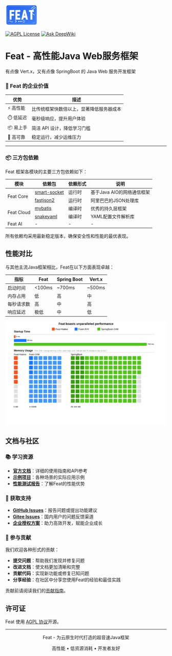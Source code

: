 <img src="feat_rect_logo.svg" width="20%" height="20%"/>


[![AGPL License](https://img.shields.io/badge/license-AGPL-blue.svg)](http://www.gnu.org/licenses/agpl-3.0)
[![Ask DeepWiki](https://deepwiki.com/badge.svg)](https://deepwiki.com/smartboot/feat)

# Feat - 高性能Java Web服务框架

有点像 Vert.x，又有点像 SpringBoot 的 Java Web 服务开发框架

### 🚀 Feat 的企业价值

| 优势 | 描述 |
|------|------|
| ⚡ 高性能 | 比传统框架快数倍以上，显著降低服务器成本 |
| ⏱️ 低延迟 | 毫秒级响应，提升用户体验 |
| 📦 易上手 | 简洁 API 设计，降低学习门槛 |
| 🔐 高可靠 | 稳定运行，减少运维压力 |

---

### 📦 三方包依赖

Feat 框架各模块的主要三方包依赖如下：

<table>
<thead>
<tr>
<th>模块</th>
<th>依赖包</th>
<th>依赖形式</th>
<th>说明</th>
</tr>
</thead>
<tbody>
<tr>
<td rowspan="2">Feat Core</td>
<td><a href="https://gitee.com/smartboot/smart-socket" target="_blank">smart-socket</a></td>
<td>运行时</td>
<td>基于Java AIO的网络通信框架</td>
</tr>
<tr>
<td><a href="https://gitee.com/alibaba/fastjson2" target="_blank">fastjson2</a></td>
<td>运行时</td>
<td>阿里巴巴的JSON处理库</td>
</tr>
<tr>
<td rowspan="2">Feat Cloud</td>
<td><a href="https://github.com/mybatis/mybatis-3" target="_blank">mybatis</a></td>
<td>编译时</td>
<td>优秀的持久层框架</td>
</tr>
<tr>
<td><a href="https://github.com/snakeyaml/snakeyaml" target="_blank">snakeyaml</a></td>
<td>编译时</td>
<td>YAML配置文件解析库</td>
</tr>
<tr>
<td rowspan="2">Feat AI</td>
<td>-</td>
<td>-</td>
<td>-</td>
</tr>
</tbody>
</table>

所有依赖均采用最新稳定版本，确保安全性和性能的最优表现。


## 性能对比

与其他主流Java框架相比，Feat在以下方面表现卓越：

| 指标 | Feat | Spring Boot | Vert.x |
|------|------|-------------|--------|
| 启动时间 | <100ms | ~700ms     | ~500ms |
| 内存占用 | 低 | 高           | 中 |
| 每秒请求数 | 高 | 中           | 高 |
| 响应延迟 | 极低 | 中           | 低 |

![](./pages/src/assets/performance.svg)
## 文档与社区

### 📚 学习资源

- **[官方文档](https://smartboot.tech/feat)**：详细的使用指南和API参考
- **[示例项目](https://gitee.com/smartboot/feat/tree/master/feat-test)**：各种场景的实际应用示例
- **[性能测试报告](https://smartboot.tech/feat/appendix/benchmark/)**：了解Feat的性能优势

### 💬 获取支持

- **[GitHub Issues](https://github.com/smartboot/feat/issues)**：报告问题或提出功能建议
- **[Gitee Issues](https://gitee.com/smartboot/feat/issues)**：国内用户的问题反馈渠道
- **[企业授权方案](https://smartboot.tech/feat/auth/)**：助力高效开发，赋能企业成长

### 🤝 参与贡献

我们欢迎各种形式的贡献：

- **提交问题**：帮助我们发现并修复问题
- **改进文档**：使文档更加清晰和完整
- **贡献代码**：实现新功能或修复已知问题
- **分享经验**：在社区中分享您使用Feat的经验和最佳实践

贡献前请阅读我们的[贡献指南](CONTRIBUTING.md)。

## 许可证

Feat 使用 [AGPL 协议](LICENSE)开源。

---

<p align="center">Feat - 为云原生时代打造的超音速Java框架</p>
<p align="center">高性能 • 低资源消耗 • 开发者友好</p>